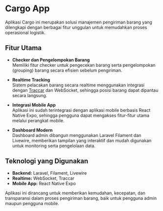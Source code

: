 # Cargo App

Aplikasi Cargo ini merupakan solusi manajemen pengiriman barang yang dilengkapi dengan berbagai fitur unggulan untuk memudahkan proses operasional logistik.

## Fitur Utama

- **Checker dan Pengelompokan Barang**  
  Memiliki fitur checker untuk pengecekan barang serta pengelompokan (grouping) barang secara efisien sebelum pengiriman.

- **Realtime Tracking**  
  Sistem pelacakan barang secara realtime menggunakan integrasi dengan [Traccar](https://www.traccar.org/) dan WebSocket, sehingga posisi barang dapat dipantau secara langsung.

- **Integrasi Mobile App**  
  Aplikasi ini sudah terintegrasi dengan aplikasi mobile berbasis React Native Expo, sehingga pengguna dapat mengakses fitur-fitur utama melalui perangkat mobile.

- **Dashboard Modern**  
  Dashboard admin dibangun menggunakan Laravel Filament dan Livewire, memberikan tampilan yang interaktif dan mudah digunakan untuk monitoring serta pengelolaan data.

## Teknologi yang Digunakan

- **Backend:** Laravel, Filament, Livewire
- **Realtime:** WebSocket, Traccar
- **Mobile App:** React Native Expo

Aplikasi ini dirancang untuk memberikan kemudahan, kecepatan, dan transparansi dalam proses pengiriman barang, baik untuk pengguna admin maupun pengguna mobile.
